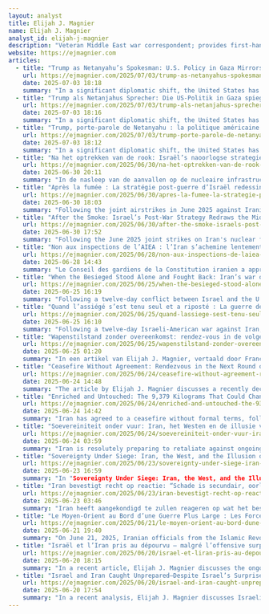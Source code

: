 ```yaml
---
layout: analyst
title: Elijah J. Magnier
name: Elijah J. Magnier
analyst_id: elijah-j-magnier
description: "Veteran Middle East war correspondent; provides first-hand analysis of Syria, Iraq, Gaza; writes for The Cradle and personal blog."
website: https://ejmagnier.com
articles:
  - title: "Trump as Netanyahu’s Spokesman: U.S. Policy in Gaza Mirrors Israeli Ambitions"
    url: https://ejmagnier.com/2025/07/03/trump-as-netanyahus-spokesman-u-s-policy-in-gaza-mirrors-israeli-ambitions/
    date: 2025-07-03 18:18
    summary: "In a significant diplomatic shift, the United States has moved away from its traditional role as a neutral mediator and is now acting as a proxy for Israel in negotiations with Hamas. The U.S. is promoting a ceasefire proposal that primarily aims to alleviate domestic pressures on Israeli Prime Minister Benjamin Netanyahu, rather than genuinely seeking to end the conflict. This plan, backed by former President Donald Trump, suggests a 60-day ceasefire that is more of a tactical pause for Israel to regroup and intensify its military operations, rather than a step towards a permanent resolution. The proposal lacks commitments for a full Israeli withdrawal or a reliable mechanism for humanitarian aid delivery, instead offering vague improvements while maintaining the status quo and allowing Israel to continue its offensive under the guise of humanitarian concern."
  - title: "Trump als Netanjahus Sprecher: Die US-Politik in Gaza spiegelt die Ambitionen Israels wider"
    url: https://ejmagnier.com/2025/07/03/trump-als-netanjahus-sprecher-die-us-politik-in-gaza-spiegelt-die-ambitionen-israels-wider/
    date: 2025-07-03 18:16
    summary: "In a significant diplomatic shift, the United States has abandoned its traditional role as a neutral mediator and is now acting as a de facto representative of Israel in negotiations with Hamas. Instead of seeking a balanced resolution, Washington is pushing for a ceasefire primarily aimed at alleviating internal political pressure on Israeli Prime Minister Benjamin Netanyahu under the guise of humanitarian concerns and the release of Israeli prisoners. The plan, promoted by former President Donald Trump and his allies, proposes a 60-day ceasefire that is not intended to end the war but rather to provide Israel with time to regroup and strengthen its military and political position, allowing for a renewed offensive. Trump's terminology of a "cessation of hostilities" rather than a definitive end to the conflict deliberately permits Israel to maintain military operations while presenting the initiative as a humanitarian gesture to the international community. The agreement emphasizes a general cessation of hostilities in Gaza without any commitment to a permanent end to the war."
  - title: "Trump, porte-parole de Netanyahu : la politique américaine à Gaza reflète les ambitions israéliennes"
    url: https://ejmagnier.com/2025/07/03/trump-porte-parole-de-netanyahu-la-politique-americaine-a-gaza-reflete-les-ambitions-israeliennes/
    date: 2025-07-03 18:12
    summary: "In a significant diplomatic shift, the United States has transitioned from its traditional role as a neutral mediator to effectively acting as an agent for Israel in negotiations with Hamas. Instead of pursuing a balanced resolution, the U.S. is advocating for a 60-day ceasefire primarily aimed at alleviating internal pressures on Israeli Prime Minister Benjamin Netanyahu, under the guise of humanitarian concerns and the release of Israeli captives. This plan, supported by former President Donald Trump and his allies, is characterized as a strategic pause rather than a genuine effort to end hostilities, allowing Israel to regroup and intensify its military operations. The agreement lacks commitments for a permanent cessation of conflict or a binding mechanism for humanitarian aid, instead offering limited troop redeployments and minor improvements in aid distribution, ultimately maintaining the status quo while creating an illusion of progress."
  - title: "Na het optrekken van de rook: Israël’s naoorlogse strategie hertekent het Midden-Oosten"
    url: https://ejmagnier.com/2025/06/30/na-het-optrekken-van-de-rook-israels-naoorlogse-strategie-hertekent-het-midden-oosten/
    date: 2025-06-30 20:11
    summary: "In de nasleep van de aanvallen op de nucleaire infrastructuur van Iran in 2025, heeft Israël zijn militaire acties in de regio opgevoerd, met de steun van de Verenigde Staten, en probeert het de regionale orde naar zijn hand te zetten. Hoewel de luchtaanvallen zijn gestopt, blijven de geopolitieke gevolgen voelbaar, vooral in Libanon, waar Israël zijn aanvallen heeft geïntensiveerd en zijn territoriale bezetting heeft uitgebreid zonder plannen voor terugtrekking. Dit heeft geleid tot een strategische verschuiving in de regio, terwijl Libanon intern verdeeld is en niet in staat lijkt om effectief te reageren. Tegelijkertijd heeft Iran gereageerd op de Israëlisch-Amerikaanse agressie door zijn nucleaire infrastructuur opnieuw op te bouwen en zijn defensieve strategie te versterken, met een focus op de ontwikkeling van hypersonische raketten en asymmetrische allianties, wat wijst op een bereidheid tot langdurige confrontatie."
  - title: "Après la fumée : La stratégie post-guerre d’Israël redessine le Moyen-Orient"
    url: https://ejmagnier.com/2025/06/30/apres-la-fumee-la-strategie-post-guerre-disrael-redessine-le-moyen-orient/
    date: 2025-06-30 18:03
    summary: "Following the joint airstrikes in June 2025 against Iranian nuclear facilities, Israel has sought to leverage the situation to reshape the regional order to its advantage. While the airstrikes, carried out with significant U.S. military support, have slowed Iran's nuclear program, their most profound impact has been political, triggering significant upheaval across the Middle East. In Lebanon, where the post-war reconstruction is stagnant and the economy is in freefall, Israel has intensified targeted air incursions and expanded its territorial occupation, seemingly establishing a more permanent presence amid Lebanon's internal fragmentation. Conversely, Iran has reacted defiantly, vowing to not only rebuild its nuclear infrastructure but also to enhance its defensive capabilities through the proliferation of hypersonic missiles and strategic alliances, indicating a shift towards confrontation in both the short and long term."
  - title: "After the Smoke: Israel’s Post-War Strategy Redraws the Middle East"
    url: https://ejmagnier.com/2025/06/30/after-the-smoke-israels-post-war-strategy-redraws-the-middle-east/
    date: 2025-06-30 17:52
    summary: "Following the June 2025 joint strikes on Iran's nuclear facilities, Israel has become more assertive in its regional ambitions, seeking to reshape the geopolitical landscape to its advantage. Although the airstrikes, conducted with U.S. military support, did not fully dismantle Iran's nuclear program, they have significantly altered the political dynamics in the Middle East. In Lebanon, Israel has intensified military operations and expanded its territorial control amid the country's ongoing economic crisis and political fragmentation, suggesting a long-term strategic entrenchment rather than a temporary occupation. Meanwhile, Iran has responded defiantly, pledging to enhance its nuclear capabilities and military defenses, including hypersonic missile development and strengthening asymmetric alliances, indicating a commitment to confront the challenges posed by Israel and the U.S."
  - title: "Non aux inspections de l’AIEA : l’Iran s’achemine lentement vers un “blackout nucléaire”"
    url: https://ejmagnier.com/2025/06/28/non-aux-inspections-de-laiea-liran-sachemine-lentement-vers-un-blackout-nucleaire/
    date: 2025-06-28 14:43
    summary: "Le Conseil des gardiens de la Constitution iranien a approuvé la décision du Parlement de suspendre les inspections de l'Agence internationale de l'énergie atomique (AIEA), marquant une escalade significative dans les tensions entre Téhéran et l'Occident concernant le programme nucléaire iranien. Cette décision, qui exclut les inspecteurs de l'AIEA des sites nucléaires clés, s'inscrit dans un contexte de méfiance croissante envers les États-Unis et leurs alliés, l'Iran affirmant son droit à enrichir de l'uranium tout en maintenant que son programme est pacifique. Bien que l'Iran ne viole pas formellement ses engagements internationaux, la restriction d'accès à ses installations complique la vérification de ses activités nucléaires, alimentant les spéculations sur ses intentions réelles. Parallèlement, la pression israélienne sur la politique américaine vis-à-vis de l'Iran, notamment sous le gouvernement de Benjamin Netanyahou, a été un facteur déterminant dans l'escalade des tensions, avec des actions militaires et des opérations secrètes visant à contrecarrer le programme nucléaire iranien, souvent perçues comme des manœ"
  - title: "When the Besieged Stood Alone and Fought Back: Iran’s war of defiance"
    url: https://ejmagnier.com/2025/06/25/when-the-besieged-stood-alone-and-fought-back-irans-war-of-defiance/
    date: 2025-06-25 16:19
    summary: "Following a twelve-day conflict between Israel and the U.S. on one side and Iran on the other, Iran's military programs have sustained damage but remain operational, prompting concerns about the future of negotiations. The effectiveness of military threats and sanctions has diminished, necessitating new incentives to bring Iran back to the negotiating table. However, there is apprehension that these incentives may inadvertently validate Iran's previous demands, potentially transforming a perceived defeat into a strategic victory for Tehran. Additionally, the situation raises alarms regarding Iran's enriched uranium and the possibility of a clandestine nuclear program, especially after Iran halted cooperation with the International Atomic Energy Agency (IAEA). This context underscores the urgency for Western powers to pursue a new nuclear agreement, even if it requires conceding to terms that favor Iran."
  - title: "Quand l’assiégé s’est tenu seul et a riposté : La guerre de défiance de l’Iran"
    url: https://ejmagnier.com/2025/06/25/quand-lassiege-sest-tenu-seul-et-a-riposte-la-guerre-de-defiance-de-liran/
    date: 2025-06-25 16:10
    summary: "Following a twelve-day Israeli-American war against Iran, Tehran's military programs have been damaged but remain operational, with efforts underway for their restoration. Concerns are rising about the challenges of negotiating with Iran, as the threat of war has diminished and sanctions have lost their effectiveness, necessitating new incentives to bring Iran back to the negotiating table. However, there is apprehension that these incentives may inadvertently validate Iran's previous demands, particularly regarding domestic uranium enrichment, which had previously stalled negotiations. The situation is further complicated by fears of a potential secret nuclear program, especially after Iran suspended cooperation with the International Atomic Energy Agency. For Western powers, this underscores the urgency of reaching a new nuclear agreement, even if it means conceding to more favorable terms for Iran, viewing the damage to its program as a temporary setback rather than a strategic defeat. Iran has faced sustained pressure for over four decades, enduring economic sanctions, international isolation, and attempts to destabilize its governance, leading to significant hardships for its population."
  - title: "Wapenstilstand zonder overeenkomst: rendez-vous in de volgende ronde of met een Iraanse atoombom"
    url: https://ejmagnier.com/2025/06/25/wapenstilstand-zonder-overeenkomst-rendez-vous-in-de-volgende-ronde-of-met-een-iraanse-atoombom/
    date: 2025-06-25 01:20
    summary: "In een artikel van Elijah J. Magnier, vertaald door Francis J., wordt een recent staakt-het-vuren tussen Israël en Iran besproken, dat eenzijdig werd aangekondigd door de Amerikaanse president Donald Trump en goedgekeurd door de Israëlische premier Benjamin Netanyahu. Dit staakt-het-vuren wordt niet gezien als een echte oplossing voor de vijandelijkheden, maar eerder als een gevaarlijke pauze zonder consensus of gedetailleerde afspraken, met onopgeloste doelen aan beide zijden. Terwijl Netanyahu beweert dat Israël zijn strategische doelstellingen heeft bereikt, zoals het lamleggen van het Iraanse nucleaire programma, blijft er scepsis over deze claims, vooral na een laatste raketaanval van Iran die zeven doden veroorzaakte. Het artikel benadrukt dat de situatie nog steeds gespannen is en dat de laatste woorden in deze confrontatie niet aan Netanyahu, maar aan Iran waren."
  - title: "Ceasefire Without Agreement: Rendezvous in the Next Round or with an Iranian Nuclear Bomb"
    url: https://ejmagnier.com/2025/06/24/ceasefire-without-agreement-rendezvous-in-the-next-round-or-with-an-iranian-nuclear-bomb/
    date: 2025-06-24 14:48
    summary: "The article by Elijah J. Magnier discusses a recently declared ceasefire between Israel and Iran, initiated unilaterally by U.S. President Donald Trump at Israel's request, rather than through formal negotiations. This ceasefire, facilitated by Qatari mediation, is characterized as a temporary pause rather than a resolution to ongoing hostilities, with the potential for future conflict remaining high. While Israeli Prime Minister Benjamin Netanyahu's government claims significant military successes against Iran, including damage to its nuclear program and military infrastructure, the article suggests that these achievements may not shield him from impending criticism. Overall, the situation remains precarious, with the ceasefire viewed as an intermission rather than a step toward lasting peace."
  - title: "Enriched and Untouched: The 9,379 Kilograms That Could Change Everything"
    url: https://ejmagnier.com/2025/06/24/enriched-and-untouched-the-9379-kilograms-that-could-change-everything/
    date: 2025-06-24 14:42
    summary: "Iran has agreed to a ceasefire without formal terms, following U.S. and Israeli airstrikes on its nuclear facilities that have escalated regional tensions. Despite claims from U.S. and Israeli officials that three nuclear sites were targeted, there is no independent verification of the strikes' impact on Iran's uranium enrichment capabilities or the status of its substantial stockpile of enriched uranium. The ambiguity surrounding the nature of the targets raises concerns about potential environmental and human safety risks, including possible radioactive contamination and casualties. The International Atomic Energy Agency (IAEA) has called for access to the affected sites and a thorough inspection of Iran's uranium reserves, but the lack of clear information creates a precarious situation in an already volatile region."
  - title: "Soevereiniteit onder vuur: Iran, het Westen en de illusie van keuze"
    url: https://ejmagnier.com/2025/06/24/soevereiniteit-onder-vuur-iran-het-westen-en-de-illusie-van-keuze/
    date: 2025-06-24 03:59
    summary: "Iran is resolutely preparing to retaliate against ongoing U.S. and Israeli military actions, particularly following recent attacks on its nuclear infrastructure. Iranian military leader General Abdolrahim Mousavi issued a stern warning, asserting that Iran will fight for its independence and integrity, indicating a commitment to escalate its military response. Following a U.S. attack, Iran launched a missile at Haifa, exposing vulnerabilities in Israel's defense systems and signaling Iran's determination to assert its influence in the conflict. Israeli Prime Minister Benjamin Netanyahu, while seeking to maintain a strategic advantage, appears to be under pressure to de-escalate the situation, yet he aims to end the conflict on favorable terms. The U.S. actions have only strengthened Iran's resolve to enhance its military capabilities, including uranium enrichment, while also deepening ties with allies like China and North Korea. The article highlights the complex dynamics of regional power, the implications of sanctions, and the ongoing struggle for sovereignty and recognition in a landscape dominated by U.S. and Israeli interests, ultimately suggesting that as long as Iran's sovereignty is challenged, confrontation will persist rather than peace."
  - title: "Sovereignty Under Siege: Iran, the West, and the Illusion of Choice"
    url: https://ejmagnier.com/2025/06/23/sovereignty-under-siege-iran-the-west-and-the-illusion-of-choice/
    date: 2025-06-23 16:59
    summary: "In "Sovereignty Under Siege: Iran, the West, and the Illusion of Choice," Elijah J. Magnier discusses Iran's steadfast resolve to retaliate against U.S. and Israeli military actions, particularly following strikes on its nuclear infrastructure. Iranian leaders, including Army Chief General Abdolrahim Mousavi, emphasize their commitment to defend national sovereignty and retaliate decisively. The article highlights a recent missile strike on Haifa, which exposed vulnerabilities in Israel's defenses and signaled Iran's readiness to escalate the conflict. Israeli Prime Minister Netanyahu, while seeking to de-escalate the situation, aims to end the war on favorable terms to maintain political capital. The piece also critiques the U.S. and Israeli narrative that frames Iran's defensive actions as aggression, arguing that this reflects a broader strategic imbalance in the Middle East. Magnier concludes that Iran's sovereignty must be actively defended, leading to a posture of permanent resistance against perceived Western hegemony, as Tehran recognizes that diplomatic efforts have failed to secure respect within the current international order."
  - title: "Iran bevestigt recht op reactie: “Schade is secundair, oorlog is verklaard”."
    url: https://ejmagnier.com/2025/06/23/iran-bevestigt-recht-op-reactie-schade-is-secundair-oorlog-is-verklaard/
    date: 2025-06-23 03:46
    summary: "Iran heeft aangekondigd te zullen reageren op wat het beschouwt als oorlogshandelingen van de Verenigde Staten en Israël, na Amerikaanse bombardementen op Iraanse nucleaire installaties. Minister van Buitenlandse Zaken Abbas Araghchi benadrukte dat de soevereiniteit van Iran is geschonden en dat het recht heeft om te reageren, hoewel hij aangaf dat diplomatie nog steeds een optie is. Terwijl Israëlische premier Benjamin Netanyahu zich als verdediger van Israël opstelt en aangeeft dat verdere escalatie minder voordelig is, heeft Iran minder te verliezen en kan het besluiten om terug te slaan. De uitkomst van het conflict hangt af van de strategische overwegingen van beide partijen."
  - title: "Le Moyen-Orient au Bord d’une Guerre Plus Large : Les Forces Américaines s’Assemblent alors que Trump Hésite"
    url: https://ejmagnier.com/2025/06/21/le-moyen-orient-au-bord-dune-guerre-plus-large-les-forces-americaines-sassemblent-alors-que-trump-hesite/
    date: 2025-06-21 19:40
    summary: "On June 21, 2025, Iranian officials from the Islamic Revolutionary Guard Corps (IRGC) heightened their threats, indicating that Israel's Dimona nuclear reactor could be targeted if Israeli aggression escalates, and warned that U.S. naval assets in the region would face attacks if the U.S. directly intervenes in the conflict. This rhetoric reflects Iran's belief that diplomacy with the U.S. is no longer viable, prompting a shift from cautious engagement to a stance of preemptive deterrence. Despite ongoing negotiations in Vienna, where Iran and Western powers are attempting to dialogue, significant disagreements remain, particularly regarding demands for Iran to halt uranium enrichment and dismantle its missile program—conditions Iran firmly rejects. Iranian officials assert that any future diplomatic engagement hinges on the West providing credible guarantees against nuclear weapon development, viewing current Western demands as strategic moves aligned with Israeli interests rather than genuine non-proliferation efforts."
  - title: "Israël et l’Iran pris au dépourvu – malgré l’offensive surprise d’Israël : de l’Ukraine à l’Iran"
    url: https://ejmagnier.com/2025/06/20/israel-et-liran-pris-au-depourvu-malgre-loffensive-surprise-disrael-de-lukraine-a-liran/
    date: 2025-06-20 18:15
    summary: "In a recent article, Elijah J. Magnier discusses the ongoing conflict between Israel and Iran, highlighting Israeli Prime Minister Benjamin Netanyahu's strategy of emphasizing military successes while downplaying Iran's demonstrated missile capabilities that have struck deep within Israeli territory. As Iranian missiles targeted key locations in Israel, Tehran sent a clear message that it would not engage in nuclear negotiations under military pressure. The article notes that both sides have faced tactical victories and setbacks, with Israel's initial surprise offensive failing to fully account for the evolving nature of modern hybrid warfare, particularly Iran's ability to sustain deep strikes against Israeli urban centers. The conflict has revealed a steep learning curve for Israel, which has begun adopting new tactics inspired by the war in Ukraine, but both nations have underestimated the strategic depth and psychological impact of this complex warfare."
  - title: "Israel and Iran Caught Unprepared—Despite Israel’s Surprise Offensive: From Ukraine to Iran"
    url: https://ejmagnier.com/2025/06/20/israel-and-iran-caught-unprepared-despite-israels-surprise-offensive-from-ukraine-to-iran/
    date: 2025-06-20 17:54
    summary: "In a recent analysis, Elijah J. Magnier discusses Israeli Prime Minister Benjamin Netanyahu's strategy of diverting attention from the vulnerabilities exposed by Iranian missile strikes by emphasizing Israel's air force capabilities. Despite the Iranian attacks on key Israeli cities, Iran has signaled its unwillingness to engage in nuclear negotiations while under fire and has firmly rejected discussions regarding its missile program. The Iranian military, particularly the Islamic Revolutionary Guard Corps, has demonstrated its readiness to retaliate, asserting its right to respond to any violations of future agreements. The ongoing conflict has seen both tactical successes and setbacks, with neither Israel nor Iran fully controlling the complexities of modern hybrid warfare, leading to unexpected developments on both sides."
---
```


